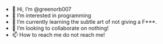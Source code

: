 - 👋 Hi, I’m @greenorb007
- 👀 I’m interested in programming
- 🌱 I’m currently learning the subtle art of not giving a F***.
- 💞️ I’m looking to collaborate on nothing!
- 📫 How to reach me do not reach me!

<!---
greenorb007/greenorb007 is a ✨ special ✨ repository because its `README.md` (this file) appears on your GitHub profile.
You can click the Preview link to take a look at your changes.
--->
